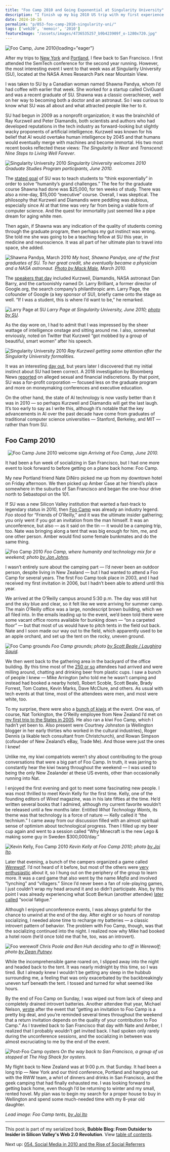 ```yaml
---
title: "Foo Camp 2010 and Going Exponential at Singularity University"
description: "I finish up my big 2010 US trip with my first experience of O’Reilly Media’s Foo Camp — and my introvert batteries are tested. Before that, a future astronaut takes me to Singularity University."
date: 2024-10-16
permalink: "p/053-foo-camp-2010-singularity-uni/"
tags: ['web20', 'memoir', '2010']
featureImage: "/assets/images/4736535257_b9b423909f_o-1280x720.jpg"
---
```


![Foo Camp, June 2010](/assets/images/4736535257_b9b423909f_o-1280x720.jpg){loading="eager"}

After my trips to [New York](/p/051-realtimeweb-summit-nyc-2010/) and [Portland](/p/052-ricmac-in-portland-2010/), I flew back to San Francisco. I first attended the SemTech conference for the second year running. However, the most interesting event I went to that week was at Singularity University (SU), located at the NASA Ames Research Park near Mountain View.

I was taken to SU by a Canadian woman named Shawna Pandya, whom I’d had coffee with earlier that week. She worked for a startup called CiviGuard and was a recent graduate of SU. Shawna was a classic overachiever, well on her way to becoming both a doctor and an astronaut. So I was curious to know what SU was all about and what attracted people like her to it.

SU had begun in 2009 as a nonprofit organization; it was the brainchild of Ray Kurzweil and Peter Diamandis, both scientists and authors who had developed reputations in the tech industry as forward-looking but slightly wacky proponents of artificial intelligence. Kurzweil was known for his belief that AI would overtake human intelligence by 2045 and that humans would eventually merge with machines and become immortal. His two most recent books reflected these views: *The Singularity Is Near* and *Transcend: Nine Steps to Living Well Forever*.

![Singularity University 2010](/assets/images/singularity-uni-jun2010a.jpg)
*Singularity University welcomes 2010 Graduate Studies Program participants, June 2010.*

The [stated goal](https://www.nytimes.com/2010/06/13/business/13sing.html) of SU was to teach students to “think exponentially” in order to solve “humanity’s grand challenges.” The fee for the graduate course Shawna had done was $25,000, for ten weeks of study. There was also a nine-day, $15,000 “executive” course. Overall, I was skeptical. The philosophy that Kurzweil and Diamandis were peddling was dubious, especially since AI at that time was very far from being a viable form of computer science. And the quest for immortality just seemed like a pipe dream for aging white men.

Then again, if Shawna was any indication of the quality of students coming through the graduate program, then perhaps my gut instinct was wrong. She told me she was going to be a teaching fellow at SU this year, in medicine and neuroscience. It was all part of her ultimate plan to travel into space, she added.

![Shawna Pandya, March 2010](/assets/images/ShawnaPandya-mar2010.jpg)
*My host, Shawna Pandya, one of the first graduates of SU. To her great credit, she eventually became a physician and a NASA astronaut. [Photo by Mack Male](https://www.flickr.com/photos/mastermaq/4430140514/in/pool-tedxedmonton/), March 2010.*

The [speakers that day](https://www.kurzweilai.net/singularity-university-welcomes-2010-graduate-studies-program-participants) included Kurzweil, Diamandis, NASA astronaut Dan Barry, and the cartoonishly named Dr. Larry Brilliant, a former director of Google.org, the search company’s philanthropic arm. Larry Page, the cofounder of Google (a key sponsor of SU), briefly came onto the stage as well. “If I was a student, this is where I’d want to be,” he remarked.

![Larry Page at SU](/assets/images/larrypage-su-june2010.jpg)
*Larry Page at Singularity University, June 2010; [photo by SU](https://www.facebook.com/photo/?fbid=404844423263&set=a.404837248263).*

As the day wore on, I had to admit that I was impressed by the sheer wattage of intelligence onstage and sitting around me. I also, somewhat enviously, noted on Twitter that Kurzweil “got mobbed by a group of beautiful, smart women” after his speech.

![Singularity University 2010](/assets/images/singularity-uni-jun2010b.jpg)
*Ray Kurzweil getting some attention after the Singularity University formalities.*

It was an interesting [day out](https://singularityhub.com/2010/06/23/exclusive-singularity-university-launches-class-of-2010-with-opening-ceremony/), but years later I discovered that my initial instinct about SU had been correct. A 2018 investigation by Bloomberg News [reported](https://web.archive.org/web/20180218104526/https://www.bloomberg.com/news/articles/2018-02-15/silicon-valley-s-singularity-university-has-some-serious-reality-problems) on alleged sexual and financial indiscretions. By that point, SU was a for-profit corporation — focused less on the graduate program and more on moneymaking conferences and executive education.

On the other hand, the state of AI technology is now vastly better than it was in 2010 — so perhaps Kurzweil and Diamandis will get the last laugh. It’s too early to say as I write this, although it’s notable that the key advancements in AI over the past decade have come from graduates of traditional computer science universities — Stanford, Berkeley, and MIT — rather than from SU.

## Foo Camp 2010
 
![Foo Camp June 2010 welcome sign](/assets/images/foo-camp-welcome-june2010.jpg)
*Arriving at Foo Camp, June 2010.*

It had been a fun week of socializing in San Francisco, but I had one more event to look forward to before getting on a plane back home: Foo Camp.

My new Portland friend Nate DiNiro picked me up from my downtown hotel on Friday afternoon. We then picked up Amber Case at her friend’s place somewhere in the suburbs of San Francisco and began the one-hour drive north to Sebastopol on the 101.

If SU was a new Silicon Valley institution that wanted a fast-track to legendary status in 2010, then [Foo Camp](https://web.archive.org/web/20100716052423/http://foocamp10.wiki.oreilly.com/wiki/index.php/Main_Page) was already an industry legend. *Foo* stood for “Friends of O’Reilly,” and it was the ultimate insider gathering; you only went if you got an invitation from the man himself. It was an unconference, but also — as it said on the tin — it would be a camping trip, too. Nate was bringing along a tent that was big enough for him, me, and one other person. Amber would find some female bunkmates and do the same thing.

![Foo Camp 2010](/assets/images/foo-camp-robot-baby-2010.jpg)
*Foo Camp, where humanity and technology mix for a weekend; photo [by Jon Johns](https://www.flickr.com/photos/jonjohns65/8512991297/).*

I wasn’t entirely sure about the camping part — I’d never been an outdoor person, despite living in New Zealand — but I had wanted to attend a Foo Camp for several years. The first Foo Camp took place in 2003, and I had received my first invitation in 2006, but I hadn’t been able to attend until this year.

We arrived at the O’Reilly campus around 5:30 p.m. The day was still hot and the sky blue and clear, so it felt like we were arriving for summer camp. The main O’Reilly office was a large, nondescript brown building, which we all filed into. In the emails leading up to the event, we’d been told there were some vacant office rooms available for bunking down — “on a carpeted floor” — but that most of us would have to pitch tents in the field out back. Nate and I soon made our way out to the field, which apparently used to be an apple orchard, and set up the tent on the rocky, uneven ground.

![Foo Camp grounds](/assets/images/4743805146_40271d0fe0_o-1280x800.jpg)
*Foo Camp grounds; photo [by Scott Beale / Laughing Squid](https://laughingsquid.com/photos-foo-camp-2010/).*

We then went back to the gathering area in the backyard of the office building. By this time most of the [250 or so](https://web.archive.org/web/20100716063735/http://foocamp10.wiki.oreilly.com/wiki/index.php/Foo_Campers) attendees had arrived and were milling around, chatting and drinking beer from plastic cups. I saw a bunch of people I knew — Mike Arrington (who told me he wasn’t camping and instead had booked a nearby hotel), Robert Scoble, Scott Beale, Brady Forrest, Tom Coates, Kevin Marks, Dave McClure, and others. As usual with tech events at that time, most of the attendees were men, and most were white, too.

To my surprise, there were also a [bunch of kiwis](https://twitter.com/RWW/status/17060720349?tw_i=17060720349&tw_e=details&tw_p=archive) at the event. One was, of course, Nat Torkington, the O’Reilly employee from New Zealand I’d met on [my first trip to the States in 2005](/p/006-revving-up-2005-web-20-conference/). He also ran a kiwi Foo Camp, which I hadn’t yet been to. Also present were Courtney Johnston (a Wellington blogger in her early thirties who worked in the cultural industries), Roger Dennis (a likable tech consultant from Christchurch), and Rowan Simpson (cofounder of New Zealand’s eBay, Trade Me). And those were just the ones I knew!

Unlike me, my kiwi compatriots weren’t shy about contributing to the group conversations that were a big part of Foo Camp. In truth, it was jarring to constantly hear the kiwi twang throughout the weekend — I was used to being the only New Zealander at these US events, other than occasionally running into Nat.

I enjoyed the first evening and got to meet some fascinating new people. I was most thrilled to meet Kevin Kelly for the first time. Kelly, one of the founding editors of *Wired* magazine, was in his late fifties at the time. He’d written several books that I admired, although my current favorite wouldn’t be released until a few months later. Entitled *What Technology Wants*, its theme was that technology is a force of nature — Kelly called it “the technium.” I came away from our discussion filled with an almost spiritual sense of optimism about technological progress. Then I filled up my beer cup again and went to a session called “Why Minecraft is the new Lego & making some guy in Sweden $300,000/day.”

![Kevin Kelly, Foo Camp 2010](/assets/images/kevin-kelly-foo-june2010.jpg)
*Kevin Kelly at Foo Camp 2010; photo [by Joi Ito](https://www.flickr.com/photos/joi/4737173914/in/album-72157624239848953).*

Later that evening, a bunch of the campers organized a game called *[Werewolf](https://www.eblong.com/zarf/werewolf.html)*. I’d not heard of it before, but most of the others were [very enthusiastic](http://plasticbag.org/archives/2006/09/on_werewolf_at_foo_ca/) about it, so I hung out on the periphery of the group to learn more. It was a card game that also went by the name *Mafia* and involved “lynching” and “villagers.” Since I’d never been a fan of role-playing games, I just couldn’t wrap my head around it and so didn’t participate. Also, by this point I was already experiencing what Scott Berkun (another attendee) [later called](https://scottberkun.com/2010/what-i-learned-at-foo-camp-10/) “social fatigue.”

Although I enjoyed unconference events, I was always grateful for the chance to unwind at the end of the day. After eight or so hours of nonstop socializing, I needed alone time to recharge my batteries — a classic introvert pattern of behavior. The problem with Foo Camp, though, was that the socializing continued into the night. I realized now why Mike had booked a hotel room (he’d once told me that he, too, was an introvert).

![Foo werewolf](/assets/images/foo-werewolf-2010.jpg)
*Chris Poole and Ben Huh deciding who to off in Werewolf; photo [by Dean Putney](https://www.flickr.com/photos/deanputney/4742937663).*

While the incomprehensible game roared on, I slipped away into the night and headed back to the tent. It was nearly midnight by this time, so I was tired. But I already knew I wouldn’t be getting any sleep in the hubbub surrounding me, a feeling that was only exacerbated by the backbreakingly uneven turf beneath the tent. I tossed and turned for what seemed like hours.

By the end of Foo Camp on Sunday, I was wiped out from lack of sleep and completely drained introvert batteries. Another attendee that year, Michael Nelson, [wrote](https://ws-dl.blogspot.com/2010/07/2010-07-05-foo-camp-2010.html) after the event that “getting an invitation to Foo Camp is a pretty big deal, and you’re reminded several times throughout the weekend that a return invitation depends on the quality of your contribution to Foo Camp.” As I traveled back to San Francisco that day with Nate and Amber, I realized that I probably wouldn’t get invited back. I had spoken only rarely during the unconference sessions, and the socializing in between was almost excruciating to me by the end of the event.

![Post-Foo Camp oysters](/assets/images/post-foo-oysters-2010.jpg)
*On the way back to San Francisco, a group of us stopped at The Hog Shack for oysters.*

My flight back to New Zealand was at 9:00 p.m. that Sunday. It had been a long trip — New York and our third conference, Portland and hanging out with the RWW team, a whirl of dinners and drinks in San Francisco, and the geek camping that had finally exhausted me. I was looking forward to getting back home, even though I’d be returning to winter and my small, rented hovel. My plan was to begin my search for a proper house to buy in Wellington and spend some much-needed time with my 8-year old daughter.

*Lead image: Foo Camp tents, [by Joi Ito](https://www.flickr.com/photos/joi/4736535257)*

* * *

This post is part of my serialized book, **Bubble Blog: From Outsider to Insider in Silicon Valley's Web 2.0 Revolution**. View [table of contents](/p/roadmap-bubbleblog/).

Next up: [054. Social Media in 2010 and the Rise of Social Referrers](/p/054-social-media-2010/)